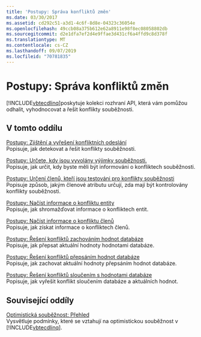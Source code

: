 ```yaml
---
title: 'Postupy: Správa konfliktů změn'
ms.date: 03/30/2017
ms.assetid: cd292c51-a3d1-4c6f-8d8e-04323c36054e
ms.openlocfilehash: 49ccb08a375b612e62a8911e98f8ec08058802db
ms.sourcegitcommit: d2e1dfa7ef2d4e9ffae3d431cf6a4ffd9c8d378f
ms.translationtype: MT
ms.contentlocale: cs-CZ
ms.lasthandoff: 09/07/2019
ms.locfileid: "70781835"
---
```

# <a name="how-to-manage-change-conflicts"></a>Postupy: Správa konfliktů změn
[!INCLUDE[vbtecdlinq](../../../../../../includes/vbtecdlinq-md.md)]poskytuje kolekci rozhraní API, která vám pomůžou odhalit, vyhodnocovat a řešit konflikty souběžnosti.  
  
## <a name="in-this-section"></a>V tomto oddílu  
 [Postupy: Zjištění a vyřešení konfliktních odeslání](how-to-detect-and-resolve-conflicting-submissions.md)  
 Popisuje, jak detekovat a řešit konflikty souběžnosti.  
  
 [Postupy: Určete, kdy jsou vyvolány výjimky souběžnosti.](how-to-specify-when-concurrency-exceptions-are-thrown.md)  
 Popisuje, jak určit, kdy byste měli být informováni o konfliktech souběžnosti.  
  
 [Postupy: Určení členů, kteří jsou testováni pro konflikty souběžnosti](how-to-specify-which-members-are-tested-for-concurrency-conflicts.md)  
 Popisuje způsob, jakým členové atributu určují, zda mají být kontrolovány konflikty souběžnosti.  
  
 [Postupy: Načíst informace o konfliktu entity](how-to-retrieve-entity-conflict-information.md)  
 Popisuje, jak shromažďovat informace o konfliktech entit.  
  
 [Postupy: Načíst informace o konfliktu členů](how-to-retrieve-member-conflict-information.md)  
 Popisuje, jak získat informace o konfliktech členů.  
  
 [Postupy: Řešení konfliktů zachováním hodnot databáze](how-to-resolve-conflicts-by-retaining-database-values.md)  
 Popisuje, jak přepsat aktuální hodnoty hodnotami databáze.  
  
 [Postupy: Řešení konfliktů přepsáním hodnot databáze](how-to-resolve-conflicts-by-overwriting-database-values.md)  
 Popisuje, jak zachovat aktuální hodnoty přepsáním hodnot databáze.  
  
 [Postupy: Řešení konfliktů sloučením s hodnotami databáze](how-to-resolve-conflicts-by-merging-with-database-values.md)  
 Popisuje, jak vyřešit konflikt sloučením databáze a aktuálních hodnot.  
  
## <a name="related-sections"></a>Související oddíly  
 [Optimistická souběžnost: Přehled](optimistic-concurrency-overview.md)  
 Vysvětluje podmínky, které se vztahují na optimistickou souběžnost v [!INCLUDE[vbtecdlinq](../../../../../../includes/vbtecdlinq-md.md)].
